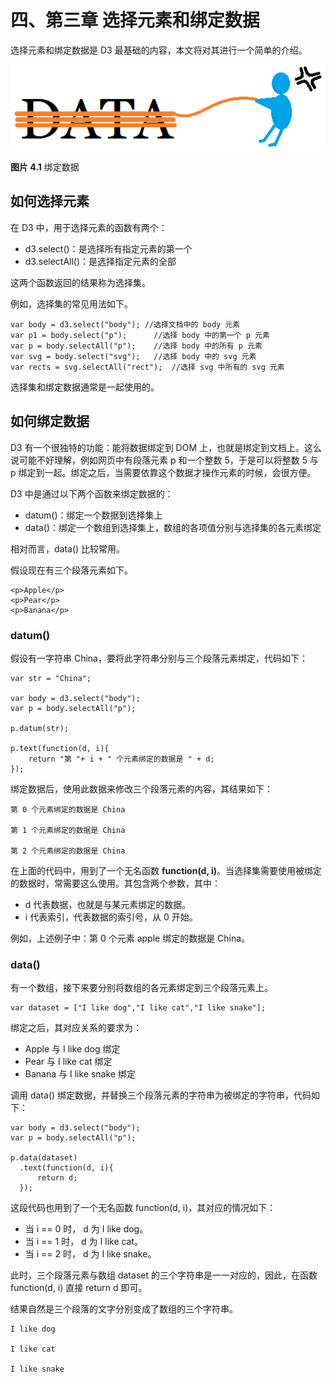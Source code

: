 # 四、第三章 选择元素和绑定数据

选择元素和绑定数据是 D3 最基础的内容，本文将对其进行一个简单的介绍。

![绑定数据](img/selection-1.png)

**图片 4.1** 绑定数据

## 如何选择元素

在 D3 中，用于选择元素的函数有两个：

*   d3.select()：是选择所有指定元素的第一个
*   d3.selectAll()：是选择指定元素的全部

这两个函数返回的结果称为选择集。

例如，选择集的常见用法如下。

```
var body = d3.select("body"); //选择文档中的 body 元素
var p1 = body.select("p");      //选择 body 中的第一个 p 元素
var p = body.selectAll("p");    //选择 body 中的所有 p 元素
var svg = body.select("svg");   //选择 body 中的 svg 元素
var rects = svg.selectAll("rect");  //选择 svg 中所有的 svg 元素
```

选择集和绑定数据通常是一起使用的。

## 如何绑定数据

D3 有一个很独特的功能：能将数据绑定到 DOM 上，也就是绑定到文档上。这么说可能不好理解，例如网页中有段落元素 p 和一个整数 5，于是可以将整数 5 与 p 绑定到一起。绑定之后，当需要依靠这个数据才操作元素的时候，会很方便。

D3 中是通过以下两个函数来绑定数据的：

*   datum()：绑定一个数据到选择集上
*   data()：绑定一个数组到选择集上，数组的各项值分别与选择集的各元素绑定

相对而言，data() 比较常用。

假设现在有三个段落元素如下。

```
<p>Apple</p>
<p>Pear</p>
<p>Banana</p>
```

### datum()

假设有一字符串 China，要将此字符串分别与三个段落元素绑定，代码如下：

```
var str = "China";

var body = d3.select("body");
var p = body.selectAll("p");

p.datum(str);

p.text(function(d, i){
    return "第 "+ i + " 个元素绑定的数据是 " + d;
});
```

绑定数据后，使用此数据来修改三个段落元素的内容，其结果如下：

```
第 0 个元素绑定的数据是 China

第 1 个元素绑定的数据是 China

第 2 个元素绑定的数据是 China
```

在上面的代码中，用到了一个无名函数 **function(d, i)**。当选择集需要使用被绑定的数据时，常需要这么使用。其包含两个参数，其中：

*   d 代表数据，也就是与某元素绑定的数据。
*   i 代表索引，代表数据的索引号，从 0 开始。

例如，上述例子中：第 0 个元素 apple 绑定的数据是 China。

### data()

有一个数组，接下来要分别将数组的各元素绑定到三个段落元素上。

```
var dataset = ["I like dog","I like cat","I like snake"];
```

绑定之后，其对应关系的要求为：

*   Apple 与 I like dog 绑定
*   Pear 与 I like cat 绑定
*   Banana 与 I like snake 绑定

调用 data() 绑定数据，并替换三个段落元素的字符串为被绑定的字符串，代码如下：

```
var body = d3.select("body");
var p = body.selectAll("p");

p.data(dataset)
  .text(function(d, i){
      return d;
  });
```

这段代码也用到了一个无名函数 function(d, i)，其对应的情况如下：

*   当 i == 0 时， d 为 I like dog。
*   当 i == 1 时， d 为 I like cat。
*   当 i == 2 时， d 为 I like snake。

此时，三个段落元素与数组 dataset 的三个字符串是一一对应的，因此，在函数 function(d, i) 直接 return d 即可。

结果自然是三个段落的文字分别变成了数组的三个字符串。

```
I like dog

I like cat

I like snake
```